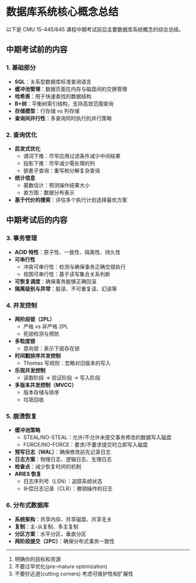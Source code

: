 # 数据库系统核心概念总结

以下是 CMU 15-445/645 课程中期考试前后主要数据库系统概念的综合总结。

## 中期考试前的内容

### 1. 基础部分

- **SQL**：关系型数据库标准查询语言
- **缓冲池管理**：数据页面在内存与磁盘间的交换管理
- **哈希表**：用于快速查找的数据结构
- **B+树**：平衡树索引结构，支持高效范围查询
- **存储模型**：行存储 vs 列存储
- **查询间并行性**：多查询同时执行的并行策略

### 2. 查询优化

- **启发式优化**
  - 谓词下推：尽早应用过滤条件减少中间结果
  - 投影下推：尽早减少需处理的列
  - 嵌套子查询：重写和分解复杂查询
- **统计信息**
  - 基数估计：预测操作结果大小
  - 直方图：数据分布表示
- **基于代价的搜索**：评估多个执行计划选择最优方案

## 中期考试后的内容

### 3. 事务管理

- **ACID 特性**：原子性、一致性、隔离性、持久性
- **可串行性**
  - 冲突可串行性：检测与确保事务正确交错执行
  - 视图可串行性：基于读写集合关系判断
- **可恢复调度**：确保事务能够正确回滚
- **隔离级别与异常**：脏读、不可重复读、幻读等

### 4. 并发控制

- **两阶段锁（2PL）**
  - 严格 vs 非严格 2PL
  - 死锁检测与预防
- **多粒度锁**
  - 意向锁：表示下层存在锁
- **时间戳排序并发控制**
  - Thomas 写规则：忽略对旧版本的写入
- **乐观并发控制**
  - 读取阶段 → 验证阶段 → 写入阶段
- **多版本并发控制（MVCC）**
  - 版本存储与排序
  - 垃圾回收

### 5. 崩溃恢复

- **缓冲池策略**
  - STEAL/NO-STEAL：允许/不允许未提交事务修改的数据写入磁盘
  - FORCE/NO-FORCE：要求/不要求提交时立即写入磁盘
- **预写日志（WAL）**：确保修改前先记录日志
- **日志方案**：物理日志、逻辑日志、生理日志
- **检查点**：减少恢复时间的机制
- **ARIES 恢复**
  - 日志序列号（LSN）：追踪系统状态
  - 补偿日志记录（CLR）：撤销操作的日志

### 6. 分布式数据库

- **系统架构**：共享内存、共享磁盘、共享无关
- **复制**：主-从复制、多主复制
- **分区方案**：水平分区、垂直分区
- **两阶段提交（2PC）**：确保分布式事务一致性

---

1. 明确你的目标和资源
2. 不要过早优化(pre-mature optimization)
3. 不要抄近道(cutting corners)
   考虑可维护性和扩展性
